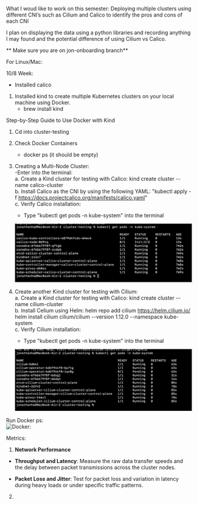 What I woud like to work on this semester:
Deploying multiple clusters using different CNI’s 
such as Cilium and Calico to identify the pros and cons of each CNI 

I plan on displaying the data using a python libraries and 
recording anything I may found and the potential difference of
using Cilium vs Calico.


** Make sure you are on jon-onboarding branch**

For Linux/Mac:

10/8 Week:
- Installed calico
1. Installed kind to create multiple Kubernetes clusters on your local machine using Docker.
    - brew install kind 

Step-by-Step Guide to Use Docker with Kind
1. Cd into cluster-testing <br>

2. Check Docker Containers 
    - docker ps (it should be empty) <br> 
 
3. Creating a Multi-Node Cluster: <br>
-Enter into the terminal: <br> 
    a. Create a Kind cluster for testing with Calico: kind create cluster --name calico-cluster <br>
    b. Install Calico as the CNI by using the following YAML:
     "kubectl apply -f https://docs.projectcalico.org/manifests/calico.yaml" <br>
    c. Verify Calico installation: <br>
     - Type "kubectl get pods -n kube-system" into the terminal <br>


    ![Docker:](./Testing/Calico-start.png) 
    <br>

4. Create another Kind cluster for testing with Cilium: <br>
    a. Create a Kind cluster for testing with Calico: kind create cluster --name cilium-cluster <br>
    b. Install Celium using Helm: 
    helm repo add cilium https://helm.cilium.io/
helm install cilium cilium/cilium --version 1.12.0 --namespace kube-system <br>
    c. Verify Cilium installation: <br>
    - Type "kubectl get pods -n kube-system" into the terminal 

    
    ![Docker:](./Testing/Cilium.png) 
    <br>

Run Docker ps:
<br>
![Docker:](./Testing/Docker.png) 
<br>

Metrics:

 1. **Network Performance**
   - **Throughput and Latency**: Measure the raw data transfer speeds and the delay between packet transmissions across the cluster nodes.

   - **Packet Loss and Jitter**: Test for packet loss and variation in latency during heavy loads or under specific traffic patterns.

2. 




